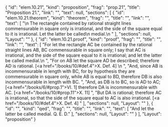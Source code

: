 {
  "id": "elem.10.21",
  "kind": "proposition",
  "frag": "prop.21",
  "title": "Proposition 21.",
  "link": "",
  "text": null,
  "sections": [
    {
      "id": "elem.10.21.theorem",
      "kind": "theorem",
      "frag": "",
      "title": "",
      "link": "",
      "text": [
        "\n       The rectangle contained by rational straight lines commensurable in square only is irrational, and the side of the square equal to it is irrational. Let the latter be called\n       medial.\n      "
      ],
      "sections": null,
      "Layout": ""
    },
    {
      "id": "elem.10.21.proof",
      "kind": "proof",
      "frag": "",
      "title": "",
      "link": "",
      "text": [
        "For let the rectangle AC be contained by the rational straight lines AB, BC commensurable in square only; I say that AC is irrational, and the side of the square equal to it is irrational; and let the latter be called medial.\n      ",
        "For on AB let the square AD be described; therefore AD is rational. [<a href=\"/books/10/#def.4\">X. Def. 4</a>] \n      ",
        "And, since AB is incommensurable in length with BC, for by hypothesis they are commensurable in square only, while AB is equal to BD, therefore DB is also incommensurable in length with BC. ",
        "And, as DB is to BC, so is AD to AC; [<a href=\"/books/6/#prop.1\">VI. 1</a>] therefore DA is incommensurable with AC. [<a href=\"/books/10/#prop.11\">X. 11</a>] ",
        "But DA is rational; therefore AC is irrational, so that the side of the square equal to AC is also irrational. [<a href=\"/books/10/#def.4\">X. Def. 4</a>] "
      ],
      "sections": null,
      "Layout": ""
    },
    {
      "id": "",
      "kind": "qed",
      "frag": "",
      "title": "",
      "link": "",
      "text": [
        "And let the latter be called medial. Q. E. D."
      ],
      "sections": null,
      "Layout": ""
    }
  ],
  "Layout": "proposition"
}
